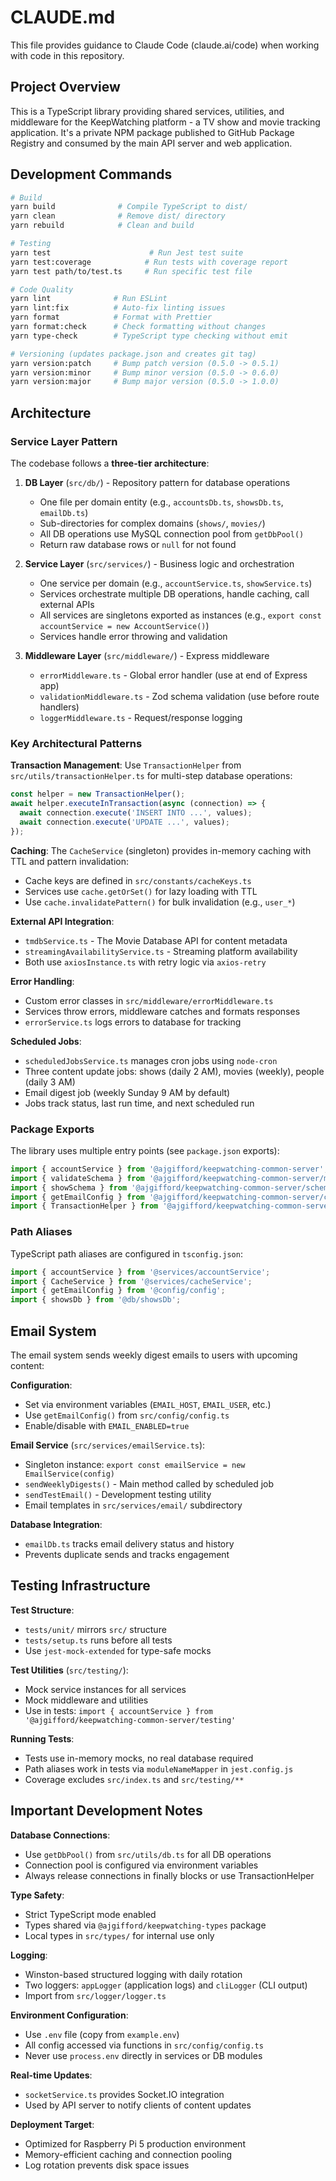 # CLAUDE.md

This file provides guidance to Claude Code (claude.ai/code) when working with code in this repository.

## Project Overview

This is a TypeScript library providing shared services, utilities, and middleware for the KeepWatching platform - a TV show and movie tracking application. It's a private NPM package published to GitHub Package Registry and consumed by the main API server and web application.

## Development Commands

```bash
# Build
yarn build              # Compile TypeScript to dist/
yarn clean              # Remove dist/ directory
yarn rebuild            # Clean and build

# Testing
yarn test                      # Run Jest test suite
yarn test:coverage            # Run tests with coverage report
yarn test path/to/test.ts     # Run specific test file

# Code Quality
yarn lint              # Run ESLint
yarn lint:fix          # Auto-fix linting issues
yarn format            # Format with Prettier
yarn format:check      # Check formatting without changes
yarn type-check        # TypeScript type checking without emit

# Versioning (updates package.json and creates git tag)
yarn version:patch     # Bump patch version (0.5.0 -> 0.5.1)
yarn version:minor     # Bump minor version (0.5.0 -> 0.6.0)
yarn version:major     # Bump major version (0.5.0 -> 1.0.0)
```

## Architecture

### Service Layer Pattern

The codebase follows a **three-tier architecture**:

1. **DB Layer** (`src/db/`) - Repository pattern for database operations
   - One file per domain entity (e.g., `accountsDb.ts`, `showsDb.ts`, `emailDb.ts`)
   - Sub-directories for complex domains (`shows/`, `movies/`)
   - All DB operations use MySQL connection pool from `getDbPool()`
   - Return raw database rows or `null` for not found

2. **Service Layer** (`src/services/`) - Business logic and orchestration
   - One service per domain (e.g., `accountService.ts`, `showService.ts`)
   - Services orchestrate multiple DB operations, handle caching, call external APIs
   - All services are singletons exported as instances (e.g., `export const accountService = new AccountService()`)
   - Services handle error throwing and validation

3. **Middleware Layer** (`src/middleware/`) - Express middleware
   - `errorMiddleware.ts` - Global error handler (use at end of Express app)
   - `validationMiddleware.ts` - Zod schema validation (use before route handlers)
   - `loggerMiddleware.ts` - Request/response logging

### Key Architectural Patterns

**Transaction Management**: Use `TransactionHelper` from `src/utils/transactionHelper.ts` for multi-step database operations:

```typescript
const helper = new TransactionHelper();
await helper.executeInTransaction(async (connection) => {
  await connection.execute('INSERT INTO ...', values);
  await connection.execute('UPDATE ...', values);
});
```

**Caching**: The `CacheService` (singleton) provides in-memory caching with TTL and pattern invalidation:
- Cache keys are defined in `src/constants/cacheKeys.ts`
- Services use `cache.getOrSet()` for lazy loading with TTL
- Use `cache.invalidatePattern()` for bulk invalidation (e.g., `user_*`)

**External API Integration**:
- `tmdbService.ts` - The Movie Database API for content metadata
- `streamingAvailabilityService.ts` - Streaming platform availability
- Both use `axiosInstance.ts` with retry logic via `axios-retry`

**Error Handling**:
- Custom error classes in `src/middleware/errorMiddleware.ts`
- Services throw errors, middleware catches and formats responses
- `errorService.ts` logs errors to database for tracking

**Scheduled Jobs**:
- `scheduledJobsService.ts` manages cron jobs using `node-cron`
- Three content update jobs: shows (daily 2 AM), movies (weekly), people (daily 3 AM)
- Email digest job (weekly Sunday 9 AM by default)
- Jobs track status, last run time, and next scheduled run

### Package Exports

The library uses multiple entry points (see `package.json` exports):

```typescript
import { accountService } from '@ajgifford/keepwatching-common-server';
import { validateSchema } from '@ajgifford/keepwatching-common-server/middleware';
import { showSchema } from '@ajgifford/keepwatching-common-server/schema';
import { getEmailConfig } from '@ajgifford/keepwatching-common-server/config';
import { TransactionHelper } from '@ajgifford/keepwatching-common-server/utils';
```

### Path Aliases

TypeScript path aliases are configured in `tsconfig.json`:

```typescript
import { accountService } from '@services/accountService';
import { CacheService } from '@services/cacheService';
import { getEmailConfig } from '@config/config';
import { showsDb } from '@db/showsDb';
```

## Email System

The email system sends weekly digest emails to users with upcoming content:

**Configuration**:
- Set via environment variables (`EMAIL_HOST`, `EMAIL_USER`, etc.)
- Use `getEmailConfig()` from `src/config/config.ts`
- Enable/disable with `EMAIL_ENABLED=true`

**Email Service** (`src/services/emailService.ts`):
- Singleton instance: `export const emailService = new EmailService(config)`
- `sendWeeklyDigests()` - Main method called by scheduled job
- `sendTestEmail()` - Development testing utility
- Email templates in `src/services/email/` subdirectory

**Database Integration**:
- `emailDb.ts` tracks email delivery status and history
- Prevents duplicate sends and tracks engagement

## Testing Infrastructure

**Test Structure**:
- `tests/unit/` mirrors `src/` structure
- `tests/setup.ts` runs before all tests
- Use `jest-mock-extended` for type-safe mocks

**Test Utilities** (`src/testing/`):
- Mock service instances for all services
- Mock middleware and utilities
- Use in tests: `import { accountService } from '@ajgifford/keepwatching-common-server/testing'`

**Running Tests**:
- Tests use in-memory mocks, no real database required
- Path aliases work in tests via `moduleNameMapper` in `jest.config.js`
- Coverage excludes `src/index.ts` and `src/testing/**`

## Important Development Notes

**Database Connections**:
- Use `getDbPool()` from `src/utils/db.ts` for all DB operations
- Connection pool is configured via environment variables
- Always release connections in finally blocks or use TransactionHelper

**Type Safety**:
- Strict TypeScript mode enabled
- Types shared via `@ajgifford/keepwatching-types` package
- Local types in `src/types/` for internal use only

**Logging**:
- Winston-based structured logging with daily rotation
- Two loggers: `appLogger` (application logs) and `cliLogger` (CLI output)
- Import from `src/logger/logger.ts`

**Environment Configuration**:
- Use `.env` file (copy from `example.env`)
- All config accessed via functions in `src/config/config.ts`
- Never use `process.env` directly in services or DB modules

**Real-time Updates**:
- `socketService.ts` provides Socket.IO integration
- Used by API server to notify clients of content updates

**Deployment Target**:
- Optimized for Raspberry Pi 5 production environment
- Memory-efficient caching and connection pooling
- Log rotation prevents disk space issues
